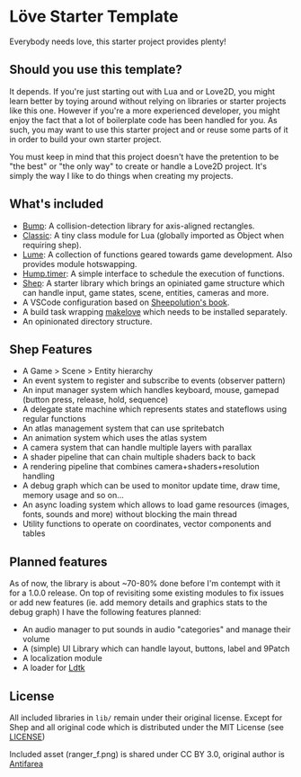 # Löve Starter Template

Everybody needs love, this starter project provides plenty!

## Should you use this template?

It depends. If you're just starting out with Lua and or Love2D, you might learn better by toying around without relying on libraries or starter projects like this one. However if you're a more experienced developer, you might enjoy the fact that a lot of boilerplate code has been handled for you. As such, you may want to use this starter project and or reuse some parts of it in order to build your own starter project.

You must keep in mind that this project doesn't have the pretention to be "the best" or "the only way" to create or handle a Love2D project. It's simply the way I like to do things when creating my projects.

## What's included

* [Bump](https://github.com/kikito/bump.lua): A collision-detection library for axis-aligned rectangles.
* [Classic](https://github.com/rxi/classic): A tiny class module for Lua (globally imported as Object when requiring shep).
* [Lume](https://github.com/rxi/lume): A collection of functions geared towards game development. Also provides module hotswapping.
* [Hump.timer](https://github.com/vrld/hump/blob/master/timer.lua): A simple interface to schedule the execution of functions.
* [Shep](https://github.com/Shepardeon/love2d-starter-template/tree/main/lib/shep): A starter library which brings an opiniated game structure which can handle input, game states, scene, entities, cameras and more.
* A VSCode configuration based on [Sheepolution's book](https://sheepolution.com/learn/book/bonus/vscode).
* A build task wrapping [makelove](https://github.com/pfirsich/makelove) which needs to be installed separately.
* An opinionated directory structure.

## Shep Features

* A Game > Scene > Entity hierarchy
* An event system to register and subscribe to events (observer pattern)
* An input manager system which handles keyboard, mouse, gamepad (button press, release, hold, sequence)
* A delegate state machine which represents states and stateflows using regular functions
* An atlas management system that can use spritebatch
* An animation system which uses the atlas system
* A camera system that can handle multiple layers with parallax
* A shader pipeline that can chain multiple shaders back to back
* A rendering pipeline that combines camera+shaders+resolution handling
* A debug graph which can be used to monitor update time, draw time, memory usage and so on...
* An async loading system which allows to load game resources (images, fonts, sounds and more) without blocking the main thread
* Utility functions to operate on coordinates, vector components and tables

## Planned features

As of now, the library is about ~70-80% done before I'm contempt with it for a 1.0.0 release. On top of revisiting some existing modules to fix issues or add new features (ie. add memory details and graphics stats to the debug graph) I have the following features planned:

* An audio manager to put sounds in audio "categories" and manage their volume
* A (simple) UI Library which can handle layout, buttons, label and 9Patch
* A localization module
* A loader for [Ldtk](https://ldtk.io/)

## License

All included libraries in `lib/` remain under their original license. Except for Shep and all original code which is distributed under the MIT License (see [LICENSE](https://github.com/Shepardeon/love2d-starter-template/blob/main/LICENSE))

Included asset (ranger_f.png) is shared under CC BY 3.0, original author is [Antifarea](https://opengameart.org/content/antifareas-rpg-sprite-set-1-enlarged-w-transparent-background-fixed)
